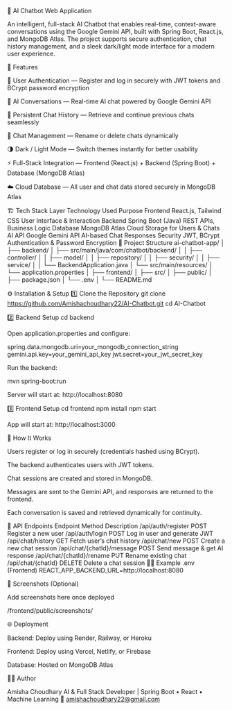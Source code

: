 🤖 AI Chatbot Web Application

An intelligent, full-stack AI Chatbot that enables real-time, context-aware conversations using the Google Gemini API, built with Spring Boot, React.js, and MongoDB Atlas.
The project supports secure authentication, chat history management, and a sleek dark/light mode interface for a modern user experience.

🚀 Features

🔐 User Authentication — Register and log in securely with JWT tokens and BCrypt password encryption

💬 AI Conversations — Real-time AI chat powered by Google Gemini API

🧠 Persistent Chat History — Retrieve and continue previous chats seamlessly

📝 Chat Management — Rename or delete chats dynamically

🌗 Dark / Light Mode — Switch themes instantly for better usability

⚡ Full-Stack Integration — Frontend (React.js) + Backend (Spring Boot) + Database (MongoDB Atlas)

☁️ Cloud Database — All user and chat data stored securely in MongoDB Atlas

🏗️ Tech Stack
Layer	Technology Used	Purpose
Frontend	React.js, Tailwind CSS	User Interface & Interaction
Backend	Spring Boot (Java)	REST APIs, Business Logic
Database	MongoDB Atlas	Cloud Storage for Users & Chats
AI API	Google Gemini API	AI-based Chat Responses
Security	JWT, BCrypt	Authentication & Password Encryption
🧩 Project Structure
ai-chatbot-app/
│
├── backend/
│   ├── src/main/java/com/chatbot/backend/
│   │   ├── controller/
│   │   ├── model/
│   │   ├── repository/
│   │   ├── security/
│   │   ├── service/
│   │   └── BackendApplication.java
│   └── src/main/resources/
│       └── application.properties
│
├── frontend/
│   ├── src/
│   ├── public/
│   ├── package.json
│   └── .env
│
└── README.md

⚙️ Installation & Setup
1️⃣ Clone the Repository
git clone https://github.com/Amishachoudhary22/AI-Chatbot.git
cd AI-Chatbot

2️⃣ Backend Setup
cd backend


Open application.properties and configure:

spring.data.mongodb.uri=your_mongodb_connection_string
gemini.api.key=your_gemini_api_key
jwt.secret=your_jwt_secret_key


Run the backend:

mvn spring-boot:run


Server will start at: http://localhost:8080

3️⃣ Frontend Setup
cd frontend
npm install
npm start


App will start at: http://localhost:3000

🧠 How It Works

Users register or log in securely (credentials hashed using BCrypt).

The backend authenticates users with JWT tokens.

Chat sessions are created and stored in MongoDB.

Messages are sent to the Gemini API, and responses are returned to the frontend.

Each conversation is saved and retrieved dynamically for continuity.

🧾 API Endpoints
Endpoint	Method	Description
/api/auth/register	POST	Register a new user
/api/auth/login	POST	Log in user and generate JWT
/api/chat/history	GET	Fetch user’s chat history
/api/chat/new	POST	Create a new chat session
/api/chat/{chatId}/message	POST	Send message & get AI response
/api/chat/{chatId}/rename	PUT	Rename existing chat
/api/chat/{chatId}	DELETE	Delete a chat session
🧑‍💻 Example .env (Frontend)
REACT_APP_BACKEND_URL=http://localhost:8080

📸 Screenshots (Optional)

Add screenshots here once deployed

/frontend/public/screenshots/

🌐 Deployment

Backend: Deploy using Render, Railway, or Heroku

Frontend: Deploy using Vercel, Netlify, or Firebase

Database: Hosted on MongoDB Atlas

👩‍💻 Author

Amisha Choudhary
AI & Full Stack Developer | Spring Boot • React • Machine Learning
📧 amishachoudhary22@gmail.com
